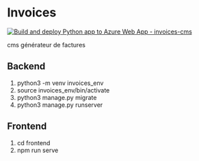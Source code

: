 # Invoices
[![Build and deploy Python app to Azure Web App - invoices-cms](https://github.com/delitamakanda/invoice-cms/actions/workflows/main_invoices-cms.yml/badge.svg?branch=main&event=push)](https://github.com/delitamakanda/invoice-cms/actions/workflows/main_invoices-cms.yml)

cms générateur de factures

## Backend
1. python3 -m venv invoices_env
2. source invoices_env/bin/activate
3. python3 manage.py migrate
4. python3 manage.py runserver

## Frontend
1. cd frontend
2. npm run serve
